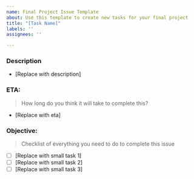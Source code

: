 ```yaml
---
name: Final Project Issue Template
about: Use this template to create new tasks for your final project
title: "[Task Name]"
labels: ''
assignees: ''

---
```


### Description
- [Replace with description]

### ETA:
> How long do you think it will take to complete this?
- [Replace with eta]

### Objective:
> Checklist of everything you need to do to complete this issue
- [ ] [Replace with small task  1]
- [ ] [Replace with small task  2]
- [ ] [Replace with small task  3]
